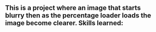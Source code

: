 This is a project where an image that starts blurry then as the percentage loader loads the image become clearer.
Skills learned:
-